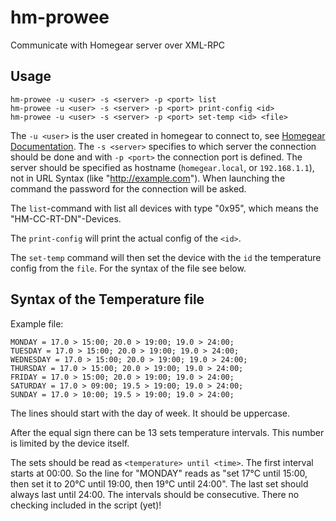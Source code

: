 # hm-prowee
Communicate with Homegear server over XML-RPC

## Usage

    hm-prowee -u <user> -s <server> -p <port> list
    hm-prowee -u <user> -s <server> -p <port> print-config <id>
    hm-prowee -u <user> -s <server> -p <port> set-temp <id> <file>

The `-u <user>` is the user created in homegear to connect to, see [Homegear Documentation](https://www.homegear.eu/index.php/Create_or_Delete_Users_Using_Homegear%27s_Command_Line_Interface). The `-s <server>` specifies to which server the connection should be done and with `-p <port>` the connection port is defined.
The server should be specified as hostname (`homegear.local`, or `192.168.1.1`), not in URL Syntax (like "http://example.com"). When launching the command the password for the connection will be asked.

The `list`-command with list all devices with type "0x95", which means the "HM-CC-RT-DN"-Devices.

The `print-config` will print the actual config of the `<id>`.

The `set-temp` command will then set the device with the `id` the temperature config from the `file`. For the syntax of the file see below.

## Syntax of the Temperature file

Example file:

    MONDAY = 17.0 > 15:00; 20.0 > 19:00; 19.0 > 24:00;
    TUESDAY = 17.0 > 15:00; 20.0 > 19:00; 19.0 > 24:00;
    WEDNESDAY = 17.0 > 15:00; 20.0 > 19:00; 19.0 > 24:00;
    THURSDAY = 17.0 > 15:00; 20.0 > 19:00; 19.0 > 24:00;
    FRIDAY = 17.0 > 15:00; 20.0 > 19:00; 19.0 > 24:00;
    SATURDAY = 17.0 > 09:00; 19.5 > 19:00; 19.0 > 24:00;
    SUNDAY = 17.0 > 10:00; 19.5 > 19:00; 19.0 > 24:00;

The lines should start with the day of week. It should be uppercase.

After the equal sign there can be 13 sets temperature intervals. This number is limited by the device itself.

The sets should be read as `<temperature> until <time>`. The first interval starts at 00:00. So the line for "MONDAY" reads as "set 17°C until 15:00, then set it to 20°C until 19:00, then 19°C until 24:00". The last set should always last until 24:00. The intervals should be consecutive.
There no checking included in the script (yet)!
